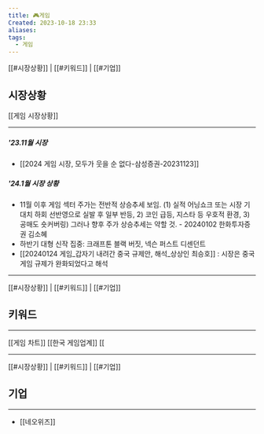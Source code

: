 ```yaml
---
title: 🎮게임
Created: 2023-10-18 23:33
aliases: 
tags:
  - 게임
---
```

[[#시장상황]] | [[#키워드]] | [[#기업]]
## 시장상황
[[게임 시장상황]]
***
##### '23.11월 시장
- [[2024 게임 시장, 모두가 웃을 순 없다-삼성증권-20231123]]
##### '24.1월 시장 상황
- 11월 이후 게임 섹터 주가는 전반적 상승추세 보임. (1) 실적 어닝쇼크 또는 시장 기대치 하회 선반영으로 실발 후 일부 반등, 2) 코인 급등, 지스타 등 우호적 환경, 3) 공매도 숏커버링) 그러나 향후 주가 상승추세는 약할 것. - 20240102 한화투자증권 김소혜
- 하반기 대형 신작 집중: 크래프톤 블랙 버짓, 넥슨 퍼스트 디센던트
- [[20240124 게임_갑자기 내려간 중국 규제안, 해석_상상인 최승호]] : 시장은 중국게임 규제가 완화되었다고 해석

---
[[#시장상황]] | [[#키워드]] | [[#기업]]
## 키워드
***
[[게임 차트]]
[[한국 게임업계]]
[[

---
[[#시장상황]] | [[#키워드]] | [[#기업]]
## 기업
***
- [[네오위즈]]